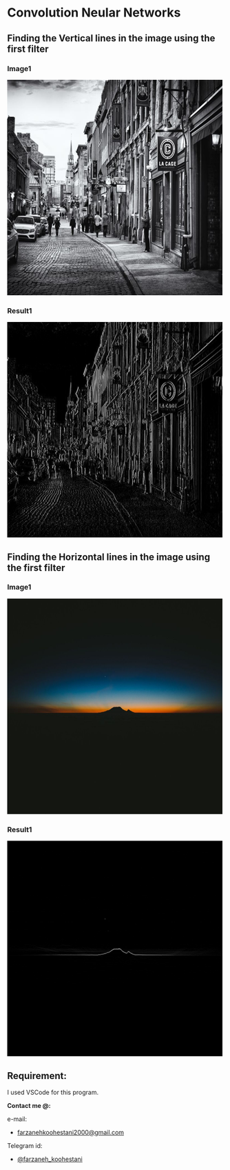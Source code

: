 # Convolution Neular Networks

## Finding the Vertical lines in the image using the first filter

### Image1
<img src="https://github.com/fark00/DS-Arch/blob/master/CNN-Convolution/image1.jpeg" width="500" height="500">

### Result1
<img src="https://github.com/fark00/DS-Arch/blob/master/CNN-Convolution/result1.PNG" width="500" height="500">

## Finding the Horizontal lines in the image using the first filter

### Image1
<img src="https://github.com/fark00/DS-Arch/blob/master/CNN-Convolution/image2.jpeg" width="500" height="500">

### Result1
<img src="https://github.com/fark00/DS-Arch/blob/master/CNN-Convolution/result2.PNG" width="500" height="500">

## Requirement:

I used VSCode for this program. 

**Contact me @:**

e-mail:

* farzanehkoohestani2000@gmail.com

Telegram id:

* [@farzaneh_koohestani](https://t.me/farzaneh_koohestani)

